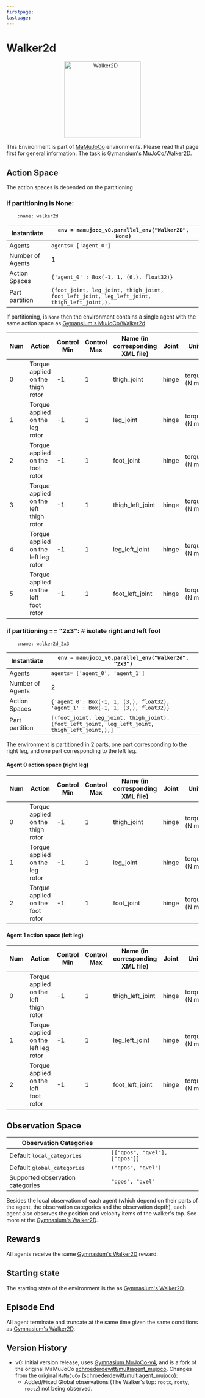 ```yaml
---
firstpage:
lastpage:
---
```



# Walker2d
<html>
	<p align="center">
		<img src="https://gymnasium.farama.org/_images/walker2d.gif" alt="Walker2D" width="200"/>
	</p>
</html> 

This Environment is part of [MaMuJoCo](https://robotics.farama.org/envs/MaMuJoCo/) environments. Please read that page first for general information.
The task is [Gymansium's MuJoCo/Walker2D](https://gymnasium.farama.org/environments/mujoco/walker2d/).



## Action Space
The action spaces is depended on the partitioning

### if partitioning is None:
```{figure} figures/walker2d.png
    :name: walker2d
```

| Instantiate		| `env = mamujoco_v0.parallel_env("Walker2D", None)`	|
|-----------------------|------------------------------------------------------|
| Agents		| `agents= ['agent_0']`					|
| Number of Agents	| 1							|
| Action Spaces		| `{'agent_0' : Box(-1, 1, (6,), float32)}`			|
| Part partition	| `(foot_joint, leg_joint, thigh_joint, foot_left_joint, leg_left_joint, thigh_left_joint,),`	|

If partitioning, is `None` then the environment contains a single agent with the same action space as [Gymansium's MuJoCo/Walker2d](https://gymnasium.farama.org/environments/mujoco/walker2d/#action-space).

| Num | Action                                 | Control Min | Control Max | Name (in corresponding XML file) | Joint | Unit         |
|-----|----------------------------------------|-------------|-------------|----------------------------------|-------|--------------|
| 0   | Torque applied on the thigh rotor      | -1          | 1           | thigh_joint                      | hinge | torque (N m) |
| 1   | Torque applied on the leg rotor        | -1          | 1           | leg_joint                        | hinge | torque (N m) |
| 2   | Torque applied on the foot rotor       | -1          | 1           | foot_joint                       | hinge | torque (N m) |
| 3   | Torque applied on the left thigh rotor | -1          | 1           | thigh_left_joint                 | hinge | torque (N m) |
| 4   | Torque applied on the left leg rotor   | -1          | 1           | leg_left_joint                   | hinge | torque (N m) |
| 5   | Torque applied on the left foot rotor  | -1          | 1           | foot_left_joint                  | hinge | torque (N m) |



### if partitioning == "2x3":  # isolate right and left foot
```{figure} figures/walker2d_2x3.png
    :name: walker2d_2x3
```

| Instantiate		| `env = mamujoco_v0.parallel_env("Walker2d", "2x3")`|
|-----------------------|------------------------------------------------------|
| Agents		| `agents= ['agent_0', 'agent_1']`			|
| Number of Agents	| 2							|
| Action Spaces		| `{'agent_0': Box(-1, 1, (3,), float32), 'agent_1' : Box(-1, 1, (3,), float32)}`			|
| Part partition	| `[(foot_joint, leg_joint, thigh_joint), (foot_left_joint, leg_left_joint, thigh_left_joint,),]`|

The environment is partitioned in 2 parts, one part corresponding to the right leg, and one part corresponding to the left leg.

#### Agent 0 action space (right leg)
| Num | Action                                 | Control Min | Control Max | Name (in corresponding XML file) | Joint | Unit         |
|-----|----------------------------------------|-------------|-------------|----------------------------------|-------|--------------|
| 0   | Torque applied on the thigh rotor      | -1          | 1           | thigh_joint                      | hinge | torque (N m) |
| 1   | Torque applied on the leg rotor        | -1          | 1           | leg_joint                        | hinge | torque (N m) |
| 2   | Torque applied on the foot rotor       | -1          | 1           | foot_joint                       | hinge | torque (N m) |

#### Agent 1 action space (left leg)
| Num | Action                                 | Control Min | Control Max | Name (in corresponding XML file) | Joint | Unit         |
|-----|----------------------------------------|-------------|-------------|----------------------------------|-------|--------------|
| 0   | Torque applied on the left thigh rotor | -1          | 1           | thigh_left_joint                 | hinge | torque (N m) |
| 1   | Torque applied on the left leg rotor   | -1          | 1           | leg_left_joint                   | hinge | torque (N m) |
| 2   | Torque applied on the left foot rotor  | -1          | 1           | foot_left_joint                  | hinge | torque (N m) |



## Observation Space
| Observation Categories ||
|-----------------------|------------------------------------------------------|			
| Default `local_categories` | `[["qpos", "qvel"], ["qpos"]]` |
| Default `global_categories` | `("qpos", "qvel")` |
| Supported observation categories | `"qpos", "qvel"` |

Besides the local observation of each agent (which depend on their parts of the agent, the observation categories and the observation depth), each agent also observes the position and velocity items of the walker's top.
See more at the [Gymnasium's Walker2D](https://gymnasium.farama.org/environments/mujoco/walker2d/#observation-space).



## Rewards
All agents receive the same [Gymnasium's Walker2D](https://gymnasium.farama.org/environments/mujoco/walker2d/#observation-space) reward.



## Starting state
The starting state of the environment is the as [Gymnasium's Walker2D](https://gymnasium.farama.org/environments/mujoco/walker2d/#starting-state).



## Episode End
All agent terminate and truncate at the same time given the same conditions as [Gymnasium's Walker2D](https://gymnasium.farama.org/environments/mujoco/walker2d/#episode-end).



## Version History
- v0: Initial version release, uses [Gymnasium.MuJoCo-v4](https://gymnasium.farama.org/environments/mujoco/), and is a fork of the original MaMuJoCo [schroederdewitt/multiagent_mujoco](https://github.com/schroederdewitt/multiagent_mujoco).
Changes from the original `MaMuJoCo` ([schroederdewitt/multiagent_mujoco](https://github.com/schroederdewitt/multiagent_mujoco)):
	- Added/Fixed Global observations (The Walker's top: `rootx`, `rooty`, `rootz`) not being observed.
